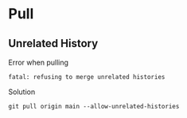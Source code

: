 # Pull

## Unrelated History

Error when pulling

```
fatal: refusing to merge unrelated histories
```

Solution

```
git pull origin main --allow-unrelated-histories
```
